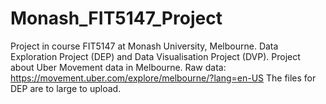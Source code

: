 # Monash_FIT5147_Project

Project in course FIT5147 at Monash University, Melbourne. Data Exploration Project (DEP) and Data Visualisation Project (DVP). 
Project about Uber Movement data in Melbourne. Raw data: https://movement.uber.com/explore/melbourne/?lang=en-US
The files for DEP are to large to upload.
